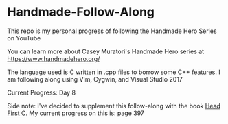 # Handmade-Follow-Along
This repo is my personal progress of following the Handmade Hero Series on YouTube

You can learn more about Casey Muratori's Handmade Hero series at https://www.handmadehero.org/

The language used is C written in .cpp files to borrow some C++ features. I am following along using Vim, Cygwin, and Visual Studio 2017

Current Progress: Day 8

Side note: I've decided to supplement this follow-along with the book [Head First C](https://www.amazon.com/Head-First-C-Brain-Friendly-Guide/dp/1449399916).
My current progress on this is: page 397